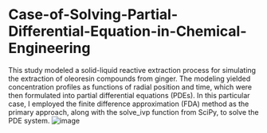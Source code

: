 # Case-of-Solving-Partial-Differential-Equation-in-Chemical-Engineering

This study modeled a solid-liquid reactive extraction process for simulating the extraction of oleoresin compounds from ginger. The modeling yielded concentration profiles as functions of radial position and time, which were then formulated into partial differential equations (PDEs). In this particular case, I employed the finite difference approximation (FDA) method as the primary approach, along with the solve_ivp function from SciPy, to solve the PDE system. 
![image](https://github.com/liskadewi/Case-of-Solving-Partial-Differential-Equation-in-Chemical-Engineering/assets/172154365/cb4b620d-1b8f-44d9-b39e-a37b712d36d2)
